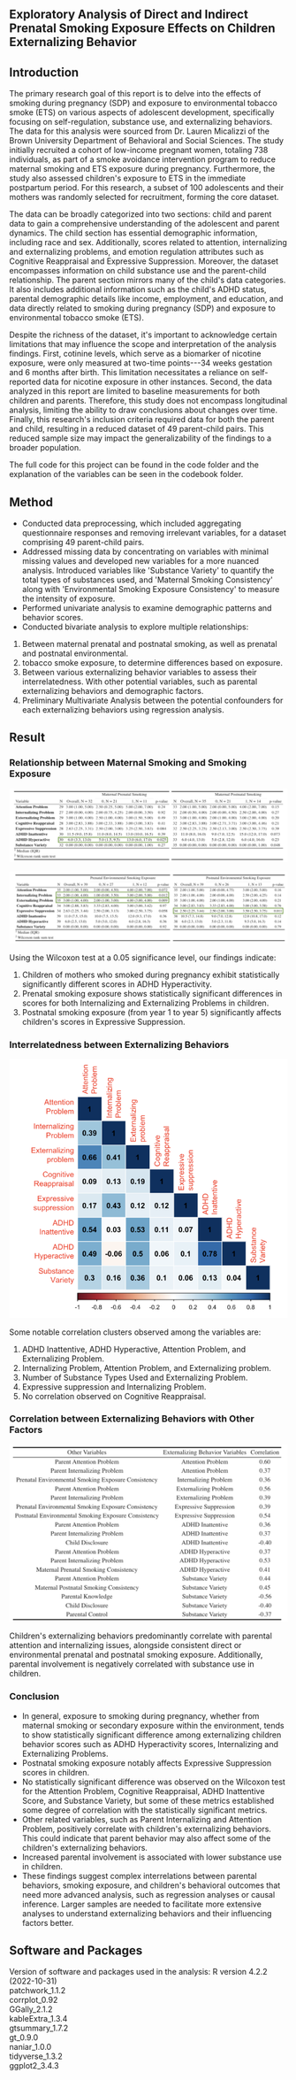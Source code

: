 ## Exploratory Analysis of Direct and Indirect Prenatal Smoking Exposure Effects on Children Externalizing Behavior

## Introduction 

The primary research goal of this report is to delve into the effects of smoking during pregnancy (SDP) and exposure to environmental tobacco smoke (ETS) on various aspects of adolescent development, specifically focusing on self-regulation, substance use, and externalizing behaviors. The data for this analysis were sourced from Dr. Lauren Micalizzi of the Brown University Department of Behavioral and Social Sciences. The study initially recruited a cohort of low-income pregnant women, totaling 738 individuals, as part of a smoke avoidance intervention program to reduce maternal smoking and ETS exposure during pregnancy. Furthermore, the study also assessed children's exposure to ETS in the immediate postpartum period. For this research, a subset of 100 adolescents and their mothers was randomly selected for recruitment, forming the core dataset.  
  
The data can be broadly categorized into two sections: child and parent data to gain a comprehensive understanding of the adolescent and parent dynamics. The child section has essential demographic information, including race and sex. Additionally, scores related to attention, internalizing and externalizing problems, and emotion regulation attributes such as Cognitive Reappraisal and Expressive Suppression. Moreover, the dataset encompasses information on child substance use and the parent-child relationship. The parent section mirrors many of the child's data categories. It also includes additional information such as the child's ADHD status, parental demographic details like income, employment, and education, and data directly related to smoking during pregnancy (SDP) and exposure to environmental tobacco smoke (ETS).  
  
Despite the richness of the dataset, it's important to acknowledge certain limitations that may influence the scope and interpretation of the analysis findings. First, cotinine levels, which serve as a biomarker of nicotine exposure, were only measured at two-time points---34 weeks gestation and 6 months after birth. This limitation necessitates a reliance on self-reported data for nicotine exposure in other instances. Second, the data analyzed in this report are limited to baseline measurements for both children and parents. Therefore, this study does not encompass longitudinal analysis, limiting the ability to draw conclusions about changes over time. Finally, this research's inclusion criteria required data for both the parent and child, resulting in a reduced dataset of 49 parent-child pairs. This reduced sample size may impact the generalizability of the findings to a broader population.  

The full code for this project can be found in the code folder and the explanation of the variables can be seen in the codebook folder.

## Method

- Conducted data preprocessing, which included aggregating questionnaire responses and removing irrelevant variables, for a dataset comprising 49 parent-child pairs. 
- Addressed missing data by concentrating on variables with minimal missing values and developed new variables for a more nuanced analysis. Introduced variables like 'Substance Variety' to quantify the total types of substances used, and 'Maternal Smoking Consistency' along with 'Environmental Smoking Exposure Consistency' to measure the intensity of exposure.
- Performed univariate analysis to examine demographic patterns and behavior scores.
- Conducted bivariate analysis to explore multiple relationships:
1. Between maternal prenatal and postnatal smoking, as well as prenatal and postnatal environmental. 
2. tobacco smoke exposure, to determine differences based on exposure.
3. Between various externalizing behavior variables to assess their interrelatedness.
With other potential variables, such as parental externalizing behaviors and demographic factors.
4. Preliminary Multivariate Analysis between the potential confounders for each externalizing behaviors using regression analysis.

## Result 

### Relationship between Maternal Smoking and Smoking Exposure


![Summary Table for Maternal Smoking](https://github.com/amirahff/PHP2550/blob/main/Project1/images/P1_F1.png)

![Summary Table for Smoking Exposure](https://github.com/amirahff/PHP2550/blob/main/Project1/images/P1_F2.png)

Using the Wilcoxon test at a 0.05 significance level, our findings indicate:
1. Children of mothers who smoked during pregnancy exhibit statistically significantly different scores in ADHD Hyperactivity.
2. Prenatal smoking exposure shows statistically significant differences in scores for both Internalizing and Externalizing Problems in children.
3. Postnatal smoking exposure (from year 1 to year 5) significantly affects children's scores in Expressive Suppression.

### Interrelatedness between Externalizing Behaviors
![Interrelatedness between Externalizing Behaviors](https://github.com/amirahff/PHP2550/blob/main/Project1/images/P1_F3.png)

Some notable correlation clusters observed among the variables are:
1. ADHD Inattentive, ADHD Hyperactive, Attention Problem, and Externalizing Problem.
2. Internalizing Problem, Attention Problem, and Externalizing problem.
3. Number of Substance Types Used and Externalizing Problem. 
4. Expressive suppression and Internalizing Problem. 
5. No correlation observed on Cognitive Reappraisal.

### Correlation between Externalizing Behaviors with Other Factors
![Correlation between Externalizing Behaviors with Other Factors](https://github.com/amirahff/PHP2550/blob/main/Project1/images/P1_F4.png)

Children's externalizing behaviors predominantly correlate with parental attention and internalizing issues, alongside consistent direct or environmental prenatal and postnatal smoking exposure. Additionally, parental involvement is negatively correlated with substance use in children.

### Conclusion 

- In general, exposure to smoking during pregnancy, whether from maternal smoking or secondary exposure within the environment, tends to show statistically significant difference among externalizing children behavior scores such as ADHD Hyperactivity scores, Internalizing and Externalizing Problems. 
- Postnatal smoking exposure notably affects Expressive Suppression scores in children.
- No statistically significant difference was observed on the Wilcoxon test for the Attention Problem, Cognitive Reappraisal, ADHD Inattentive Score, and Substance Variety, but some of these metrics established some degree of correlation with the statistically significant metrics.
- Other related variables, such as Parent Internalizing and Attention Problem, positively correlate with children's externalizing behaviors. This could indicate that parent behavior may also affect some of the children's externalizing behaviors.
- Increased parental involvement is associated with lower substance use in children.
- These findings suggest complex interrelations between parental behaviors, smoking exposure, and children's behavioral outcomes that need more advanced analysis, such as regression analyses or causal inference. Larger samples are needed to facilitate more extensive analyses to understand externalizing behaviors and their influencing factors better.


## Software and Packages

Version of software and packages used in the analysis:
R version 4.2.2 (2022-10-31)  
patchwork_1.1.2  
corrplot_0.92  
GGally_2.1.2    
kableExtra_1.3.4  
gtsummary_1.7.2  
gt_0.9.0  
naniar_1.0.0  
tidyverse_1.3.2  
ggplot2_3.4.3  